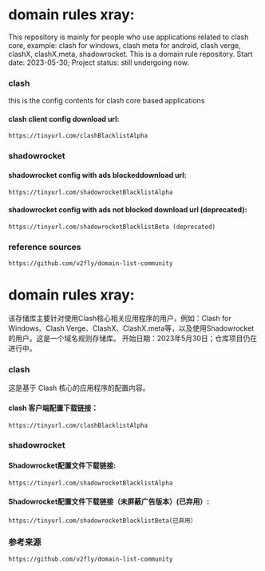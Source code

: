 # domain rules xray:
  This repository is mainly for people who use applications related to clash core, example: clash for windows, clash meta for android, clash verge, clashX, clashX.meta, shadowrocket. This is a domain rule repository.
  Start date: 2023-05-30; 
  Project status: still undergoing now.

  ### clash
  this is the config contents for clash core based applications
  #### clash client config download url: 
    https://tinyurl.com/clashBlacklistAlpha

  ### shadowrocket
  #### shadowrocket config with ads blockeddownload url: 
    https://tinyurl.com/shadowrocketBlacklistAlpha

  #### shadowrocket config with ads not blocked download url (deprecated): 
    https://tinyurl.com/shadowrocketBlacklistBeta (deprecated)

  ### reference sources
    https://github.com/v2fly/domain-list-community


# domain rules xray:
  该存储库主要针对使用Clash核心相关应用程序的用户，例如：Clash for Windows、Clash Verge、ClashX、ClashX.meta等，以及使用Shadowrocket的用户。这是一个域名规则存储库。
  开始日期：2023年5月30日；仓库项目仍在进行中。
      
  ### clash
  这是基于 Clash 核心的应用程序的配置内容。
  #### clash 客户端配置下载链接：
    https://tinyurl.com/clashBlacklistAlpha
    
  ### shadowrocket
  #### Shadowrocket配置文件下载链接:
    https://tinyurl.com/shadowrocketBlacklistAlpha

  #### Shadowrocket配置文件下载链接（未屏蔽广告版本）(已弃用）: 
    https://tinyurl.com/shadowrocketBlacklistBeta(已弃用）

  ### 参考来源
    https://github.com/v2fly/domain-list-community
